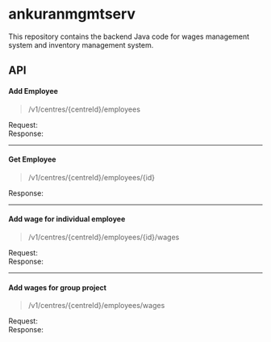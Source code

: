# ankuranmgmtserv
This repository contains the backend Java code for wages management system and inventory management system.

## API
#### Add Employee
> /v1/centres/{centreId}/employees

Request:
<br>
Response:
___
#### Get Employee
> /v1/centres/{centreId}/employees/{id}

Response:
___
#### Add wage for individual employee
> /v1/centres/{centreId}/employees/{id}/wages

Request:
<br>
Response:
___
#### Add wages for group project
> /v1/centres/{centreId}/employees/wages

Request:
<br>
Response:
